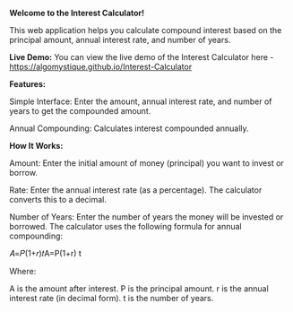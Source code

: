 
**Welcome to the Interest Calculator!**

This web application helps you calculate compound interest based on the principal amount, annual interest rate, and number of years.

**Live Demo:** You can view the live demo of the Interest Calculator here - https://algomystique.github.io/Interest-Calculator

**Features:**

Simple Interface: Enter the amount, annual interest rate, and number of years to get the compounded amount.

Annual Compounding: Calculates interest compounded annually.

**How It Works:**

Amount: Enter the initial amount of money (principal) you want to invest or borrow.

Rate: Enter the annual interest rate (as a percentage). The calculator converts this to a decimal.

Number of Years: Enter the number of years the money will be invested or borrowed.
The calculator uses the following formula for annual compounding:

𝐴=𝑃(1+𝑟)𝑡A=P(1+r) t
 
Where:

A is the amount after interest.
P is the principal amount.
r is the annual interest rate (in decimal form).
t is the number of years.
